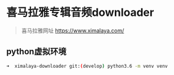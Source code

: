 # 喜马拉雅专辑音频downloader

> 喜马拉雅网址 https://www.ximalaya.com/

## python虚拟环境

```bash
➜  ximalaya-downloader git:(develop) python3.6 -m venv venv
```
